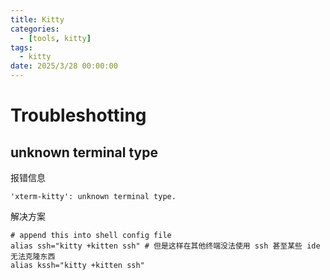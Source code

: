 ```yaml
---
title: Kitty
categories: 
  - [tools, kitty]
tags:
  - kitty
date: 2025/3/28 00:00:00
---
```


# Troubleshotting

## unknown terminal type

报错信息

```shell
'xterm-kitty': unknown terminal type.
```

解决方案

```shell
# append this into shell config file
alias ssh="kitty +kitten ssh" # 但是这样在其他终端没法使用 ssh 甚至某些 ide 无法克隆东西
alias kssh="kitty +kitten ssh"
```

